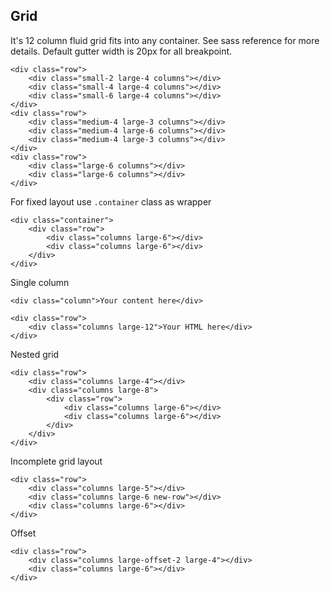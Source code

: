 ## Grid

It's 12 column fluid grid fits into any container. See sass reference for more details. Default gutter width is 20px for all breakpoint.

```
<div class="row">
    <div class="small-2 large-4 columns"></div>
    <div class="small-4 large-4 columns"></div>
    <div class="small-6 large-4 columns"></div>
</div>
<div class="row">
    <div class="medium-4 large-3 columns"></div>
    <div class="medium-4 large-6 columns"></div>
    <div class="medium-4 large-3 columns"></div>
</div>
<div class="row">
    <div class="large-6 columns"></div>
    <div class="large-6 columns"></div>
</div>
```

For fixed layout use  `.container`  class as wrapper

```
<div class="container">
    <div class="row">
        <div class="columns large-6"></div>
        <div class="columns large-6"></div>
    </div>
</div>
```
Single column

```
<div class="column">Your content here</div>
```

```
<div class="row">
    <div class="columns large-12">Your HTML here</div>
</div>
```

Nested grid

```
<div class="row">
    <div class="columns large-4"></div>
    <div class="columns large-8">
        <div class="row">
            <div class="columns large-6"></div>
            <div class="columns large-6"></div>
        </div>
    </div>
</div>
```

Incomplete grid layout

```
<div class="row">
    <div class="columns large-5"></div>
    <div class="columns large-6 new-row"></div>
    <div class="columns large-6"></div>
</div>
```

Offset

```
<div class="row">
	<div class="columns large-offset-2 large-4"></div>
	<div class="columns large-6"></div>
</div>
```

